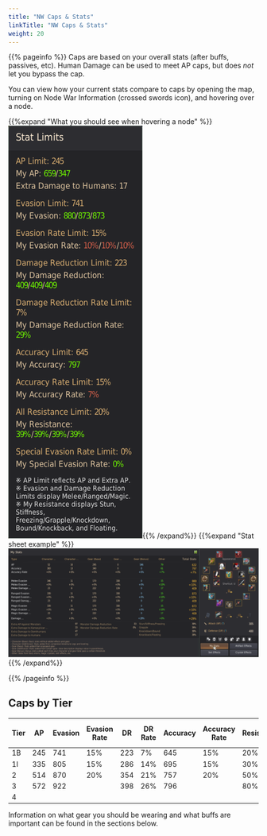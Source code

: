 ```yaml
---
title: "NW Caps & Stats"
linkTitle: "NW Caps & Stats"
weight: 20
---
```


{{% pageinfo %}}
Caps are based on your overall stats (after buffs, passives, etc). Human Damage can be used to meet AP caps, but does _not_ let you bypass the cap.

You can view how your current stats compare to caps by opening the map, turning on Node War Information (crossed swords icon), and hovering over a node.

{{%expand "What you should see when hovering a node" %}}![NW Caps](/NW_Caps.png){{% /expand%}}
{{%expand "Stat sheet example" %}}![Stat Sheet](/Stat_Sheet.png){{% /expand%}}

{{% /pageinfo %}}


## Caps by Tier

| Tier | AP  | Evasion | Evasion Rate | DR  | DR Rate | Accuracy | Accuracy Rate | Resistance | Special Evasion Rate |
-------|-----|---------|--------------|-----|---------|----------|---------------|------------|----------------------|
| 1B   | 245 | 741     | 15%          | 223 | 7%      | 645      | 15%           | 20%        | 0%                   |
| 1I   | 335 | 805     | 15%          | 286 | 14%     | 695      | 15%           | 30%        | 0%                   |
| 2    | 514 | 870     | 20%          | 354 | 21%     | 757      | 20%           | 50%        | 20%                  |
| 3    | 572 | 922     |              | 398 | 26%     | 796      |               | 80%        |                      |
| 4    |     |         |              |     |         |          |               |            |                      |

Information on what gear you should be wearing and what buffs are important can be found in the sections below.